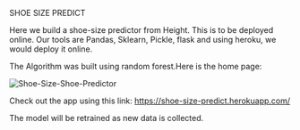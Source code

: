 SHOE SIZE PREDICT

Here we build a shoe-size predictor from Height. This is to be deployed online. Our tools are Pandas, Sklearn, Pickle, flask and using heroku, we would deploy it online.


The Algorithm was built using random forest.Here is the home page:

![Shoe-Size-Shoe-Predictor](Shoe-Size-Screenshot) 

Check out the app using this link: https://shoe-size-predict.herokuapp.com/

The model will be retrained as new data is collected.

